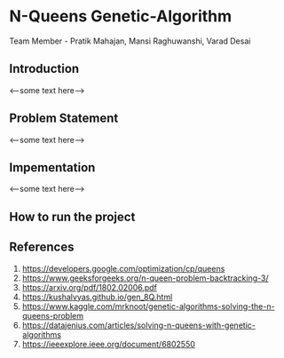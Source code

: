 # N-Queens Genetic-Algorithm
Team Member - Pratik Mahajan, Mansi Raghuwanshi, Varad Desai

## Introduction
<--some text here-->

## Problem Statement
<--some text here-->

## Impementation
<--some text here-->

## How to run the project

## References
1. https://developers.google.com/optimization/cp/queens
2. https://www.geeksforgeeks.org/n-queen-problem-backtracking-3/
3. https://arxiv.org/pdf/1802.02006.pdf
4. https://kushalvyas.github.io/gen_8Q.html
5. https://www.kaggle.com/mrknoot/genetic-algorithms-solving-the-n-queens-problem
6. https://datajenius.com/articles/solving-n-queens-with-genetic-algorithms
7. https://ieeexplore.ieee.org/document/6802550